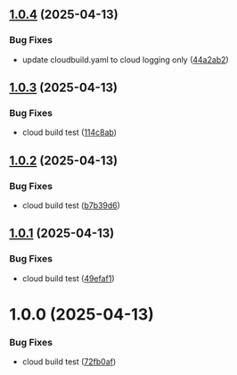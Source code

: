 ## [1.0.4](https://github.com/victoradepoju/configuration-server/compare/v1.0.3...v1.0.4) (2025-04-13)


### Bug Fixes

* update cloudbuild.yaml to cloud logging only ([44a2ab2](https://github.com/victoradepoju/configuration-server/commit/44a2ab2ea16ac1da89910b517aa634cc5603458a))

## [1.0.3](https://github.com/victoradepoju/configuration-server/compare/v1.0.2...v1.0.3) (2025-04-13)


### Bug Fixes

* cloud build test ([114c8ab](https://github.com/victoradepoju/configuration-server/commit/114c8ab73ff0d480e7fd984adb600938274d5cef))

## [1.0.2](https://github.com/victoradepoju/configuration-server/compare/v1.0.1...v1.0.2) (2025-04-13)


### Bug Fixes

* cloud build test ([b7b39d6](https://github.com/victoradepoju/configuration-server/commit/b7b39d638c074208a58347edfa5c3f9a4fe0071e))

## [1.0.1](https://github.com/victoradepoju/configuration-server/compare/v1.0.0...v1.0.1) (2025-04-13)


### Bug Fixes

* cloud build test ([49efaf1](https://github.com/victoradepoju/configuration-server/commit/49efaf113440e4eea9c716106d3a4f3987f66860))

# 1.0.0 (2025-04-13)


### Bug Fixes

* cloud build test ([72fb0af](https://github.com/victoradepoju/configuration-server/commit/72fb0afa7c052bdbf220a71b32f3f07cc7af8dec))
